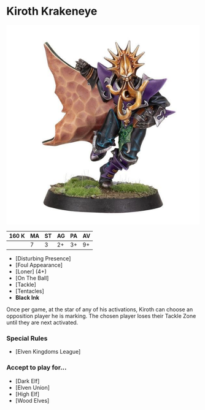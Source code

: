 # Kiroth Krakeneye

![](../media/starplayers/KirothKrakeneye1.jpg)

| 160 K  | MA | ST | AG | PA | AV |
| --- | --- | --- | --- | --- | --- |
| | 7 | 3 | 2+ | 3+ | 9+ |

* [Disturbing Presence]
* [Foul Appearance]
* [Loner] (4+)
* [On The Ball]
* [Tackle]
* [Tentacles]
* **Black Ink**

Once per game, at the star of any of his activations, Kiroth can choose an opposition player he is marking. The chosen player loses their Tackle Zone until they are next activated.

### Special Rules
* [Elven Kingdoms League]

### Accept to play for...
* [Dark Elf]
* [Elven Union]
* [High Elf]
* [Wood Elves]